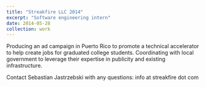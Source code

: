 ```yaml
---
title: "Streakfire LLC 2014"
excerpt: "Software engineering intern"
date: 2014-05-28
collection: work
---
```


Producing an ad campaign in Puerto Rico to promote a technical accelerator to help create jobs for graduated college students. Coordinating with local government to leverage their expertise in publicity and existing infrastructure.

Contact Sebastian Jastrzebski with any questions: info at streakfire dot com